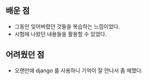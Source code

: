 ## 배운 점
* 그동안 잊어버렸던 것들을 복습하는 느낌이었다. 
* 시험에 나왔던 내용들을 활용할 수 있었다.

## 어려웠던 점
* 오랜만에 django 를 사용하니 기억이 잘 안나서 좀 헤맸다.

